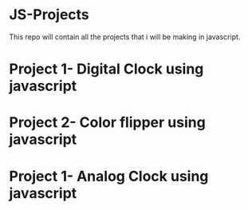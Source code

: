 # JS-Projects
This repo will contain all the projects that i will be making in javascript.

# Project 1- Digital Clock using javascript

# Project 2- Color flipper using javascript

# Project 1- Analog Clock using javascript
